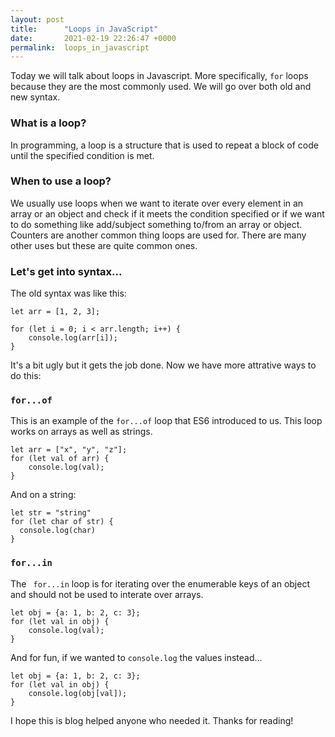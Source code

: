 ```yaml
---
layout: post
title:      "Loops in JavaScript"
date:       2021-02-19 22:26:47 +0000
permalink:  loops_in_javascript
---
```



Today we will talk about loops in Javascript. More specifically, ```for``` loops because they are the most commonly used. We will go over both old and new syntax.

### What is a loop?

In programming, a loop is a structure that is used to repeat a block of code until the specified condition is met. 

### When to use a loop?

We usually use loops when we want to iterate over every element in an array or an object and check if it meets the condition specified or if we want to do something like add/subject something to/from an array or object. Counters are another common thing loops are used for. There are many other uses but these are quite common ones.

### Let's get into syntax...

The old syntax was like this:

```
let arr = [1, 2, 3];

for (let i = 0; i < arr.length; i++) {
    console.log(arr[i]);
}
```

It's a bit ugly but it gets the job done. Now we have more attrative ways to do this:

### ```for...of```

This is an example of the ```for...of``` loop that ES6 introduced to us. This loop works on arrays as well as strings.

```
let arr = ["x", "y", "z"];
for (let val of arr) {
    console.log(val);
}
```

And on a string:

```
let str = "string"
for (let char of str) {
  console.log(char)
}
```

### ```for...in```

The ``` for...in``` loop is for iterating over the enumerable keys of an object and should not be used to interate over arrays.

```
let obj = {a: 1, b: 2, c: 3};
for (let val in obj) {
    console.log(val);
}
```

And for fun, if we wanted to ```console.log``` the values instead...

```
let obj = {a: 1, b: 2, c: 3};
for (let val in obj) {
    console.log(obj[val]);
}
```

I hope this is blog helped anyone who needed it. Thanks for reading!



